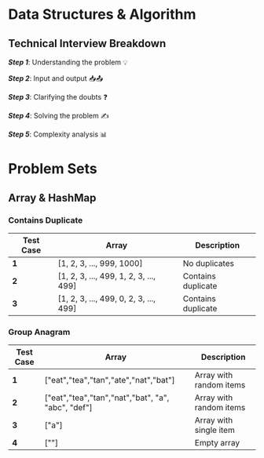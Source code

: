 # Data Structures & Algorithm

## Technical Interview Breakdown

**_Step 1_**: Understanding the problem 💡

**_Step 2_**: Input and output 📥📤

**_Step 3_**: Clarifying the doubts ❓

**_Step 4_**: Solving the problem ✍️

**_Step 5_**: Complexity analysis 📊

# Problem Sets

## Array & HashMap

### Contains Duplicate

| Test Case | Array                                  | Description        |
| --------- | -------------------------------------- | ------------------ |
| **1**     | [1, 2, 3, ..., 999, 1000]              | No duplicates      |
| **2**     | [1, 2, 3, ..., 499, 1, 2, 3, ..., 499] | Contains duplicate |
| **3**     | [1, 2, 3, ..., 499, 0, 2, 3, ..., 499] | Contains duplicate |

### Group Anagram

| Test Case | Array                                              | Description             |
| --------- | -------------------------------------------------- | ----------------------- |
| **1**     | ["eat","tea","tan","ate","nat","bat"]              | Array with random items |
| **2**     | ["eat","tea","tan","nat","bat", "a", "abc", "def"] | Array with random items |
| **3**     | ["a"]                                              | Array with single item  |
| **4**     | [""]                                               | Empty array             |
